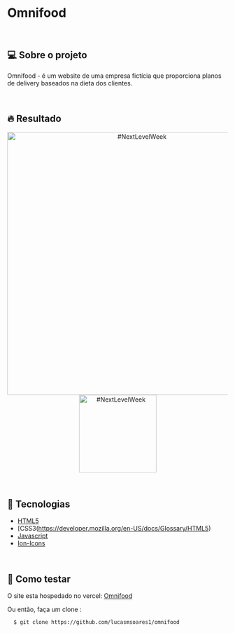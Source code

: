# Omnifood

<br />

## 💻 Sobre o projeto

Omnifood - é um website de uma empresa fictícia que proporciona planos de delivery baseados na dieta dos clientes.

<br />

## 🔥 Resultado

<p align="center">
  <img title="#NextLevelWeek" src="./github/omnifoodesktop.gif" width="600px">

  <img title="#NextLevelWeek" src="./github/omnifoomobile.gif" width="177px">
</p>

<br/>

## :rocket: Tecnologias
- [HTML5](https://developer.mozilla.org/pt-BR/docs/Web/JavaScript)
- [CSS3(https://developer.mozilla.org/en-US/docs/Glossary/HTML5)
- [Javascript](https://developer.mozilla.org/pt-BR/docs/Web/JavaScript)
- [Ion-Icons](https://ionic.io/ionicons/v4)

<br />

## 🤔 Como testar

O site esta hospedado no vercel: [Omnifood](https://omnifoodlms.vercel.app)

Ou então, faça um clone :

```sh
  $ git clone https://github.com/lucasmsoares1/omnifood
```

